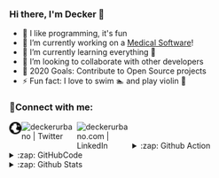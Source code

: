 ### Hi there, I'm Decker  👋

- :star2:  I like programming, it's fun
- 🔭 I’m currently working on a [Medical Software][website]!
- 🌱 I’m currently learning everything 🤣
- 👯 I’m looking to collaborate with other developers
- 🥅 2020 Goals: Contribute to Open Source projects
- ⚡ Fun fact: I love to swim :swimmer: and play violin :violin:
    
           
     
### 📱Connect with me:
   
[<img align="left" alt="deckerurbano.com" width="22px" src="https://raw.githubusercontent.com/iconic/open-iconic/master/svg/globe.svg" />][website]
[<img align="left" alt="deckerurbano | Twitter" width="100px" src="https://img.shields.io/badge/twitter-%231DA1F2.svg?&style=for-the-badge&logo=twitter&logoColor=white" />][twitter]
[<img align="left" alt="deckerurbano.com | LinkedIn" width="100px" src="https://img.shields.io/badge/linkedin-%230077B5.svg?&style=for-the-badge&logo=linkedin&logoColor=white" />][linkedin]

<br/>

<br/>
<details>
  <summary>:zap: Github Action</summary>
<!--START_SECTION:activity-->
1. 🎉 Merged PR [#9](https://github.com/decker-dev/blog-Laravel/pull/9) in [decker-dev/blog-Laravel](https://github.com/decker-dev/blog-Laravel)
<!--END_SECTION:activity-->
</details>
<details>
<summary>:zap: GitHubCode</summary>
<!--START_SECTION:waka-->
**🐱 My Github Data** 

> 🏆 9 Contributions in the Year 2021
 > 
> 📦 40.6 kB Used in Github's Storage 
 > 
> 💼 Opted to Hire
 > 
> 📜 19 Public Repositories 
 > 
> 🔑 6 Private Repositories  
 > 
**I'm a Night 🦉** 

```text
🌞 Morning    5 commits      ░░░░░░░░░░░░░░░░░░░░░░░░░   1.61% 
🌆 Daytime    101 commits    ████████░░░░░░░░░░░░░░░░░   32.58% 
🌃 Evening    134 commits    ██████████░░░░░░░░░░░░░░░   43.23% 
🌙 Night      70 commits     █████░░░░░░░░░░░░░░░░░░░░   22.58%

```


📊 **This Week I Spent My Time On** 

```text
💬 Programming Languages: 
JavaScript               1 hr 28 mins        ███████████████████████░░   91.91% 
HTML                     4 mins              █░░░░░░░░░░░░░░░░░░░░░░░░   4.98% 
JSON                     2 mins              ░░░░░░░░░░░░░░░░░░░░░░░░░   2.97% 
TypeScript               0 secs              ░░░░░░░░░░░░░░░░░░░░░░░░░   0.09% 
Git Config               0 secs              ░░░░░░░░░░░░░░░░░░░░░░░░░   0.05%

```

**I Mostly Code in JavaScript** 

```text
JavaScript               6 repos             █████████░░░░░░░░░░░░░░░░   37.5% 
PHP                      3 repos             ████░░░░░░░░░░░░░░░░░░░░░   18.75% 
HTML                     2 repos             ███░░░░░░░░░░░░░░░░░░░░░░   12.5% 
CSS                      2 repos             ███░░░░░░░░░░░░░░░░░░░░░░   12.5% 
C++                      1 repo              █░░░░░░░░░░░░░░░░░░░░░░░░   6.25%

```



<!--END_SECTION:waka-->
</details>
<details>
  <summary>:zap: Github Stats</summary>
  <img align="left" alt="codeSTACKr's Github Stats" src="https://readme-stats-git-master.decker-unx.vercel.app/api?username=decker-dev&show_icons=true&hide_border=true&count_private=true&theme=nord" />
</details>

<br/>

[website]: https://deckerurbano.com/
[twitter]: https://twitter.com/UrbanoDecker
[linkedin]: https://www.linkedin.com/in/decker-urbano/
[webdevplaylist]: https://www.youtube.com/playlist?list=PLkwxH9e_vrAJ0WbEsFA9W3I1W-g_BTsbt
[jsplaylist]: https://www.youtube.com/playlist?list=PLkwxH9e_vrALRJKu7wfXby3MKeflhTu6B
[cssplaylist]: https://www.youtube.com/playlist?list=PLkwxH9e_vrALSdvZuEh6gqQdmDoDIoqz4
[reactplaylist]: https://www.youtube.com/playlist?list=PLkwxH9e_vrAK4TdffpxKY3QGyHCpxFcQ0
